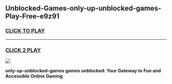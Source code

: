 
## Unblocked-Games-only-up-unblocked-games-Play-Free-e9z91
<h3>
<a href="https://premium76.site?title=only-up-unblocked-games&ref=23A">CLICK TO PLAY</a></h3>
<hr>

<h3>
<a href="https://premium76.site?title=only-up-unblocked-games&ref=23A">CLICK 2 PLAY</a>
  
</h3>

<a href="https://premium76.site?title=only-up-unblocked-games&ref=23A"><img src="https://clearcache.store/games.png"></a>


**only-up-unblocked-games games unblocked: Your Gateway to Fun and Accessible Online Gaming**
